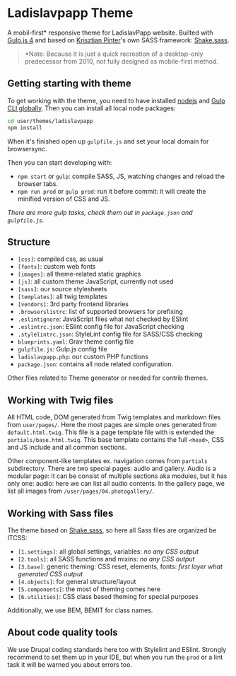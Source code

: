 # Ladislavpapp Theme

A mobil-first* responsive theme for LadislavPapp website. Builted with
[Gulp.js 4](https://gulpjs.com/) and based on
[Krisztian Pinter](kpinter@brainsum.com)'s own SASS framework:
[Shake.sass](https://keeteean.github.io/shake.sass/).

> *Note: Because it is just a quick recreation of a desktop-only predecessor
from 2010, not fully designed as mobile-first method.

## Getting starting with theme

To get working with the theme, you need to have installed
[nodejs](https://nodejs.org/en/) and [Gulp CLI
globally](https://gulpjs.com/docs/en/getting-started/quick-start#install-the-gulp-command-line-utility). Then you can install all local node packages:

``` bash
cd user/themes/ladislavpapp
npm install
```

When it's finished open up `gulpfile.js` and set your local domain for
browsersync.

Then you can start developing with:

- `npm start` or `gulp`: compile SASS, JS, watching changes and reload the browser
tabs.
- `npm run prod` or `gulp prod`: run it before commit: it will create the
minified version of CSS and JS.

_There are more gulp tasks, check them out in `package.json` and `gulpfile.js`._

## Structure

- `[css]`: compiled css, as usual
- `[fonts]`: custom web fonts
- `[images]`: all theme-related static graphics
- `[js]`: all custom theme JavaScript, currently not used
- `[sass]`: our source stylesheets
- `[templates]`: all twig templates
- `[vendors]`: 3rd party frontend libraries
- `.browserslistrc`: list of supported browsers for prefixing
- `.eslintignore`: JavaScript files what not checked by ESlint
- `.eslintrc.json`: ESlint config file for JavaScript checking
- `.stylelintrc.json`: StyleLint config file for SASS/CSS checking
- `blueprints.yaml`: Grav theme config file
- `gulpfile.js`: Gulp.js config file
- `ladislavpapp.php`: our custom PHP functions
- `package.json`: contains all node related configuration.

Other files related to Theme generator or needed for contrib themes.

## Working with Twig files

All HTML code, DOM generated from Twig templates and markdown files from
`user/pages/`. Here the most pages are simple ones generated from
`default.html.twig`. This file is a page template file with is extended the
`partials/base.html.twig`. This base template contains the full `<head>`, CSS
and JS include and all common sections.

Other component-like templates ex. navigation comes from `partials` subdirectory.
There are two special pages: audio and gallery. Audio is a modular page: it can
be consist of multiple sections aka modules, but it has only one: audio: here
we can list all audio contents. In the gallery page, we list all images from
`/user/pages/04.photogallery/`.

## Working with Sass files

The theme based on [Shake.sass](https://keeteean.github.io/shake.sass/), so here
all Sass files are organized be ITCSS:

- `[1.settings]`: all global settings, variables: _no any CSS output_
- `[2.tools]`: all SASS functions and mixins: _no any CSS output_
- `[3.base]`: generic theming: CSS reset, elements, fonts: _first layer what generated CSS output_
- `[4.objects]`: for general structure/layout
- `[5.components]`: the most of theming comes here
- `[6.utilities]`: CSS class based theming for special purposes

Additionally, we use BEM, BEMIT for class names.

## About code quality tools

We use Drupal coding standards here too with Stylelint and ESlint. Strongly
recommend to set them up in your IDE, but when you run the `prod` or a lint task
it will be warned you about errors too.
